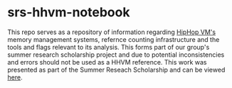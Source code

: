 srs-hhvm-notebook
=================

This repo serves as a repository of information regarding [HipHop VM's][hhvm] 
memory management systems, refernce counting infrastructure and the tools and flags relevant to its analysis.
This forms part of our group's summer research scholarship project and due to potential inconsistencies and errors
should not be used as a HHVM reference. This work was presented as part of the Summer Reseach Scholarship and can be viewed [here][presentation].

[hhvm]: https://github.com/facebook/hhvm/
[presentation]: http://youtu.be/I1n0P2Khc_w
